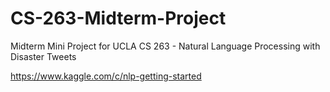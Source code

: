 # CS-263-Midterm-Project
Midterm Mini Project for UCLA CS 263 - Natural Language Processing with Disaster Tweets

https://www.kaggle.com/c/nlp-getting-started
